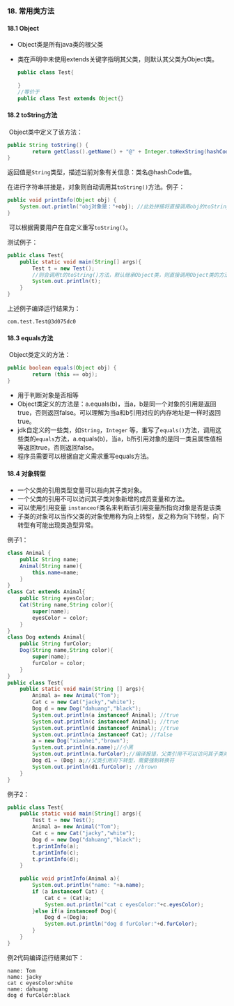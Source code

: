 ### 18. 常用类方法

#### 18.1 Object

* Object类是所有java类的根父类

* 类在声明中未使用extends关键字指明其父类，则默认其父类为Object类。

  ```java
  public class Test{
      
  }
  //等价于
  public class Test extends Object{}
  ```

#### 18.2 toString方法

​          Object类中定义了该方法：

```java
public String toString() {
        return getClass().getName() + "@" + Integer.toHexString(hashCode());
}
```

​          返回值是```String```类型，描述当前对象有关信息：类名@hashCode值。

​          在进行字符串拼接是，对象则自动调用其```toString()```方法。例子：

```java
public void printInfo(Object obj) {
    System.out.println("obj对象是："+obj); //此处拼接将直接调用obj的toString()方法
}
```

​          可以根据需要用户在自定义重写```toString()```。

测试例子：

```java
public class Test{
    public static void main(String[] args){
        Test t = new Test();
        //则会调用t的toString()方法，默认继承Object类，则直接调用Object类的方法
        System.out.println(t);
    }
}
```

上述例子编译运行结果为：

```
com.test.Test@3d075dc0
```

#### 18.3 equals方法

​          Object类定义的方法：

```java
public boolean equals(Object obj) {
        return (this == obj);
}
```



* 用于判断对象是否相等
* Object类定义的方法是：a.equals(b)，当a，b是同一个对象的引用是返回true，否则返回false。可以理解为当a和b引用对应的内存地址是一样时返回true。
* jdk自定义的一些类，如```String```，```Integer``` 等，重写了```equals()```方法，调用这些类的```equals```方法，a.equals(b)，当a，b所引用对象的是同一类且属性值相等返回true，否则返回false。
* 程序员需要可以根据自定义需求重写equals方法。

#### 18.4 对象转型

* 一个父类的引用类型变量可以指向其子类对象。
* 一个父类的引用不可以访问其子类对象新增的成员变量和方法。
* 可以使用引用变量 ```instanceof```类名来判断该引用变量所指向对象是否是该类
* 子类的对象可以当作父类的对象使用称为向上转型，反之称为向下转型，向下转型有可能出现类造型异常。

例子1：

```java
class Animal {
    public String name;
    Animal(String name){
        this.name=name;
    }
}
class Cat extends Animal{
    public String eyesColor;
    Cat(String name,String color){
        super(name);
        eyesColor = color;
    }
}
class Dog extends Animal{
    public String furColor;
    Dog(String name,String color){
        super(name);
        furColor = color;
    }
}
public class Test{
    public static void main(String [] args){
        Animal a= new Animal("Tom");
        Cat c = new Cat("jacky","white");
        Dog d = new Dog("dahuang","black");
        System.out.println(a instanceof Animal); //true
        System.out.println(c instanceof Animal); //true
        System.out.println(d instanceof Animal); //true
        System.out.println(a instanceof Cat); //false
        a = new Dog("xiaohei","brown");
        System.out.println(a.name);//小黑
        System.out.println(a.furColor);//编译报错，父类引用不可以访问其子类对象新增的成员变量
        Dog d1 = (Dog) a;//父类引用向下转型，需要强制转换符
        System.out.println(d1.furColor); //brown
    }
}
```

例子2：

```java
public class Test{
    public static void main(String[] args){
        Test t = new Test();
        Animal a= new Animal("Tom");
        Cat c = new Cat("jacky","white");
        Dog d = new Dog("dahuang","black");
        t.printInfo(a);
        t.printInfo(c);
        t.printInfo(d);
    }
    
    public void printInfo(Animal a){
        System.out.println("name: "+a.name);
        if (a instanceof Cat) {
            Cat c = (Cat)a;
            System.out.println("cat c eyesColor:"+c.eyesColor);
        }else if(a instanceof Dog){
            Dog d =(Dog)a;
            System.out.println("dog d furColor:"+d.furColor);
        }
    }
}
```

例2代码编译运行结果如下：

```
name: Tom
name: jacky
cat c eyesColor:white
name: dahuang
dog d furColor:black
```

